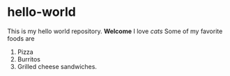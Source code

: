 # hello-world
This is my hello world repository.
**Welcome**
I love *cats* 
Some of my favorite foods are 
1. Pizza
2. Burritos
3. Grilled cheese sandwiches.

